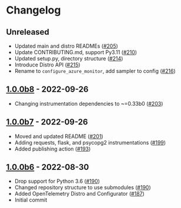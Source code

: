 # Changelog

## Unreleased

- Updated main and distro READMEs
    ([#205](https://github.com/microsoft/ApplicationInsights-Python/pull/205))
- Update CONTRIBUTING.md, support Py3.11
    ([#210](https://github.com/microsoft/ApplicationInsights-Python/pull/210))
- Updated setup.py, directory structure
    ([#214](https://github.com/microsoft/ApplicationInsights-Python/pull/214))
- Introduce Distro API
    ([#215](https://github.com/microsoft/ApplicationInsights-Python/pull/215))
- Rename to `configure_azure_monitor`, add sampler to config
    ([#216](https://github.com/microsoft/ApplicationInsights-Python/pull/216))

## [1.0.0b8](https://github.com/microsoft/ApplicationInsights-Python/releases/tag/v1.0.0b8) - 2022-09-26

- Changing instrumentation dependencies to ~=0.33b0
    ([#203](https://github.com/microsoft/ApplicationInsights-Python/pull/203))

## [1.0.0b7](https://github.com/microsoft/ApplicationInsights-Python/releases/tag/v1.0.0b7) - 2022-09-26

- Moved and updated README
    ([#201](https://github.com/microsoft/ApplicationInsights-Python/pull/201))
- Adding requests, flask, and psycopg2 instrumentations
    ([#199](https://github.com/microsoft/ApplicationInsights-Python/pull/199))
- Added publishing action
    ([#193](https://github.com/microsoft/ApplicationInsights-Python/pull/193))

## [1.0.0b6](https://github.com/microsoft/ApplicationInsights-Python/releases/tag/v1.0.0b6) - 2022-08-30

- Drop support for Python 3.6
    ([#190](https://github.com/microsoft/ApplicationInsights-Python/pull/190))
- Changed repository structure to use submodules
    ([#190](https://github.com/microsoft/ApplicationInsights-Python/pull/190))
- Added OpenTelemetry Distro and Configurator
    ([#187](https://github.com/microsoft/ApplicationInsights-Python/pull/187))
- Initial commit
